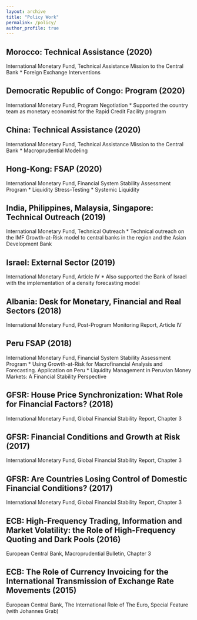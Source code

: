```yaml
---
layout: archive
title: "Policy Work"
permalink: /policy/
author_profile: true
---
```


## Morocco: Technical Assistance (2020)
International Monetary Fund, Technical Assistance Mission to the Central Bank
    * Foreign Exchange Interventions

## Democratic Republic of Congo: Program (2020)
International Monetary Fund, Program Negotiation
    * Supported the country team as monetary economist for the Rapid Credit
      Facility program

## China: Technical Assistance (2020)
International Monetary Fund, Technical Assistance Mission to the Central Bank
    * Macroprudential Modeling

## Hong-Kong: FSAP (2020)
International Monetary Fund, Financial System Stability Assessment Program
    * Liquidity Stress-Testing
    * Systemic Liquidity

## India, Philippines, Malaysia, Singapore: Technical Outreach (2019)
International Monetary Fund, Technical Outreach
    * Technical outreach on the IMF Growth-at-Risk model to central banks in
      the region and the Asian Development Bank

## Israel: External Sector (2019)
International Monetary Fund, Article IV
    * Also supported the Bank of Israel with the implementation of a density
      forecasting model

## Albania: Desk for Monetary, Financial and Real Sectors (2018)
International Monetary Fund, Post-Program Monitoring Report, Article IV

## Peru FSAP (2018)
International Monetary Fund, Financial System Stability Assessment Program
    * Using Growth-at-Risk for Macrofinancial Analysis and Forecasting. Application on Peru 
    * Liquidity Management in Peruvian Money Markets: A Financial Stability Perspective 

## GFSR: House Price Synchronization: What Role for Financial Factors? (2018)
International Monetary Fund, Global Financial Stability Report, Chapter 3

## GFSR: Financial Conditions and Growth at Risk (2017)
International Monetary Fund, Global Financial Stability Report, Chapter 3

## GFSR: Are Countries Losing Control of Domestic Financial Conditions? (2017)
International Monetary Fund, Global Financial Stability Report, Chapter 3

## ECB: High-Frequency Trading, Information and Market Volatility: the Role of High-Frequency Quoting and Dark Pools (2016)
European Central Bank, Macroprudential Bulletin, Chapter 3

## ECB: The Role of Currency Invoicing for the International Transmission of Exchange Rate Movements (2015)
European Central Bank, The International Role of The Euro, Special Feature (with Johannes Grab)









